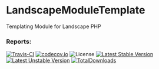 # LandscapeModuleTemplate
Templating Module for Landscape PHP

### Reports:
[![Travis-CI](https://travis-ci.org/LandscapeFramework/LandscapeModuleTemplate.svg)](https://travis-ci.org/LandscapeFramework/LandscapeModuleTemplate)
[![codecov.io](https://codecov.io/github/LandscapeFramework/LandscapeModuleTemplate/coverage.svg?branch=master)](https://codecov.io/gh/LandscapeFramework/LandscapeModuleTemplate)
![License](https://img.shields.io/github/license/LandscapeFramework/LandscapeModuleTemplate.svg)
[![Latest Stable Version](https://poser.pugx.org/landscape/landscape.php.template/version)](https://packagist.org/packages/landscape/landscape.php.template)
[![Latest Unstable Version](https://poser.pugx.org/landscape/landscape.php.template/v/unstable)](https://packagist.org/packages/landscape/landscape.php.template)
[![TotalDownloads](https://poser.pugx.org/landscape/landscape.php.template/downloads)](https://packagist.org/packages/landscape/landscape.php.template)
